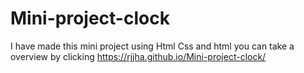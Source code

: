 # Mini-project-clock
I have made this mini project using Html Css and html you can take a overview by clicking   https://rjjha.github.io/Mini-project-clock/
